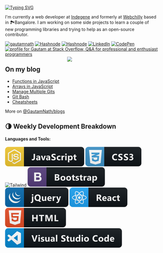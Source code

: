 [![Typing SVG](https://readme-typing-svg.herokuapp.com?font=Fira+Code&size=26&pause=1000&color=CAD5E2&vCenter=true&width=435&lines=Hi+%F0%9F%91%8B%F0%9F%8F%BB;I+am+Gautam;Glad+to+see+you+here+%F0%9F%98%80)](https://git.io/typing-svg)

I'm currently a web developer at [Indegene](https://www.indegene.com/) and formerly at [Webchilly](https://www.webchily.com/) based in 🏞️Bangalore. I am working on some side projects to learn a couple of new programming libraries and trying to help as an open-source contributor.

[![gautamnath](https://img.shields.io/badge/gautamnath%20-in-F80000?style=for-the-badge&logo=google%20chrome&logoColor=white)](https://gautamnath.netlify.app/)
[![Hashnode](https://img.shields.io/badge/medium-758283?style=for-the-badge&logo=medium&logoColor=white)](https://webdev-gautam.medium.com)
[![Hashnode](https://img.shields.io/badge/Hashnode-2962FF?style=for-the-badge&logo=hashnode&logoColor=white)](https://gautamnath.hashnode.dev/)
[![LinkedIn](https://img.shields.io/badge/linkedin-%230077B5.svg?style=for-the-badge&logo=linkedin&logoColor=white)](https://www.linkedin.com/in/webdev-gautam/)
[![CodePen](https://img.shields.io/badge/Codepen-000000?style=for-the-badge&logo=codepen&logoColor=white)](https://codepen.io/webdev-gautam)
<a href="https://stackoverflow.com/users/12372702/gautam"><img src="https://stackoverflow.com/users/flair/12372702.png" width="120" height="30" alt="profile for Gautam at Stack Overflow, Q&amp;A for professional and enthusiast programmers" title="profile for Gautam at Stack Overflow, Q&amp;A for professional and enthusiast programmers"></a>
<img align="right" src="https://c.tenor.com/Gfm1uaH_0-cAAAAC/code-its-fun-its-fun.gif" width="300"/>

On my blog
---

- [Functions in JavaScript](https://medium.com/@webdev-gautam/different-types-of-functions-in-javascript-and-their-fancy-names-550d10bc31b8)
- [Arrays in JavaScript](https://gautamnath.hashnode.dev/javascript-array-methods)
- [Manage Multiple Gits](https://gautamnath.hashnode.dev/add-manage-multiple-git-accounts-2-steps)
- [Git Bash](https://gautamnath.hashnode.dev/git-bash-basics-cheat-sheet-with-images)
- [Cheatsheets](https://gautamnath.hashnode.dev/markdown-cheatsheet-for-you)

More on [@GautamNath/blogs](https://hashnode.com/@GautamNath)

🌗 Weekly Development Breakdown
---

#### Languages and Tools:
![JavaScript](https://github.com/MikeCodesDotNET/ColoredBadges/raw/master/svg/dev/languages/js.svg) 
![CSS](https://raw.githubusercontent.com/MikeCodesDotNET/ColoredBadges/master/svg/dev/languages/css3.svg)
![Tailwind](https://img.shields.io/badge/Tailwind_CSS-38B2AC?style=for-the-badge&logo=tailwind-css&logoColor=white)
![Bootstrap](https://raw.githubusercontent.com/MikeCodesDotNET/ColoredBadges/master/svg/dev/frameworks/bootstrap.svg)
![jQuery](https://raw.githubusercontent.com/MikeCodesDotNET/ColoredBadges/master/svg/dev/frameworks/jquery.svg)
![React](https://raw.githubusercontent.com/MikeCodesDotNET/ColoredBadges/master/svg/dev/frameworks/react.svg)
![HTML](https://raw.githubusercontent.com/MikeCodesDotNET/ColoredBadges/master/svg/dev/languages/html.svg)
![VS Code](https://raw.githubusercontent.com/MikeCodesDotNET/ColoredBadges/master/svg/dev/tools/visualstudio_code.svg)

<!--**gautamnath-in/gautamnath-in** is a ✨ _special_ ✨ repository because its `README.md` (this file) appears on your GitHub profile.

Here are some ideas to get you started:

- 🔭 I’m currently working on ...
- 🌱 I’m currently learning ...
- 👯 I’m looking to collaborate on ...
- 🤔 I’m looking for help with ...
- 💬 Ask me about ...
- 📫 How to reach me: ...
- 😄 Pronouns: ...
- ⚡ Fun fact: ...
-->
